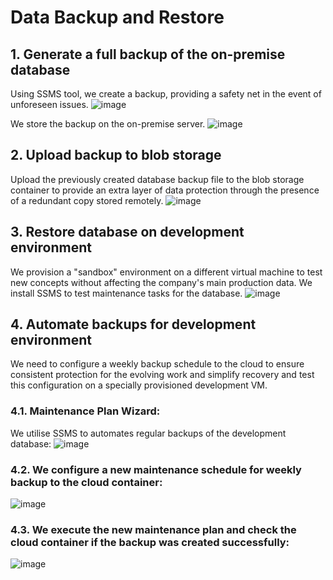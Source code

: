 # Data Backup and Restore

## 1.  Generate a full backup of the on-premise database 
Using SSMS tool, we create a backup, providing a safety net in the event of unforeseen issues.
![image](https://github.com/ZCHAnalytics/azure-database-migration319/assets/146954022/211d41d5-969d-43c0-bbf0-f33a130ef1c8)


We store the backup on the on-premise server.
![image](https://github.com/ZCHAnalytics/azure-database-migration319/assets/146954022/2cbbcd75-dbca-477a-aef1-898043e245be)


## 2.  Upload backup to blob storage
Upload the previously created database backup file to the blob storage container to provide an extra layer of data protection through the presence of a redundant copy stored remotely.
![image](https://github.com/ZCHAnalytics/azure-database-migration319/assets/146954022/984ab1c1-cd3f-4b13-aa98-33c231d1474f)


## 3.  Restore database on development environment
We provision a "sandbox" environment on a different virtual machine to test new concepts without affecting the company's main production data. We install SSMS to test maintenance tasks for the database. 
![image](https://github.com/ZCHAnalytics/azure-database-migration319/assets/146954022/6c3bb893-7b8a-4571-8947-729fae785b2a)


## 4.   Automate backups for development environment
We need to configure a weekly backup schedule to the cloud to ensure consistent protection for the evolving work and simplify recovery and test this configuration on a specially provisioned development VM.

### 4.1.  Maintenance Plan Wizard:
We utilise SSMS to automates regular backups of the development database:
![image](https://github.com/ZCHAnalytics/azure-database-migration319/assets/146954022/df012b42-202c-4ee3-bfbf-4a34ff819af6)


### 4.2.  We configure a new maintenance schedule for weekly backup to the cloud container:
![image](https://github.com/ZCHAnalytics/azure-database-migration319/assets/146954022/958ca779-763d-443a-b64c-2f357a4679ca)


### 4.3.  We execute the new maintenance plan and check the cloud container if the backup was created successfully:
![image](https://github.com/ZCHAnalytics/azure-database-migration319/assets/146954022/bdaed841-37cc-4650-bdd8-598102cbecf8)
